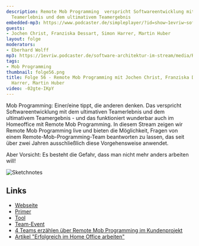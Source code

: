 ```yaml
---
description: Remote Mob Programming  verspricht Softwareentwicklung mit dem ultimativen
  Teamerlebnis und dem ultimativem Teamergebnis
embedded-mp3: https://www.podcaster.de/simpleplayer/?id=show~1evriw~software-architektur-im-stream~pod-607c90c2e8329118113654&v=1618776694
guests:
- Jochen Christ, Franziska Dessart, Simon Harrer, Martin Huber
layout: folge
moderators:
- Eberhard Wolff
mp3: https://1evriw.podcaster.de/software-architektur-im-stream/media/RemoteMob.mp3
tags:
- Mob Programming
thumbnail: folge56.png
title: Folge 56 - Remote Mob Programming mit Jochen Christ, Franziska Dessart, Simon
  Harrer, Martin Huber
video: -02gte-IKpY
---
```


Mob Programming: Einer/eine tippt, die anderen denken. Das verspricht
Softwareentwicklung mit dem ultimativen Teamerlebnis und dem
ultimativem Teamergebnis - und das funktioniert wunderbar auch im
Homeoffice mit Remote Mob Programming. In diesem Stream zeigen wir
Remote Mob Programming live und bieten die Möglichkeit, Fragen von
einem Remote-Mob-Programming-Team beantworten zu lassen, das seit über
zwei Jahren ausschließlich diese Vorgehensweise anwendet. 

Aber Vorsicht: Es besteht die Gefahr, dass man nicht mehr anders
arbeiten will!

![Sketchnotes](/sketchnotes/folge56.jpg)

## Links

* [Webseite](https://www.remotemobprogramming.org)
* [Primer](https://leanpub.com/remotemobprogramming)
* [Tool](https://mob.sh)
* [Team-Event](https://www.innoq.com/de/trainings/online-team-event-remote-mob-programming/)
* [4 Teams erzählen über Remote Mob Programming im Kundenprojekt](https://www.innoq.com/de/articles/2021/01/remote-mob-programming-bei-innoq/)
* [Artikel "Erfolgreich im Home Office arbeiten"](http://www.heise.de/hintergrund/Erfolgreich-im-Homeoffice-arbeiten-4681061.html)
